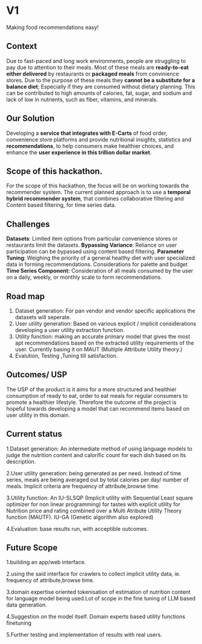 # V1
Making food recommendations easy!

## Context
Due to fast-paced and long work environments, people are struggling to pay due to attention to their meals.
Most of these meals are **ready-to-eat either delivered** by restaurants or **packaged meals** from convinience stores. 
Due to the purpose of these meals they **cannot be a substitute for a balance diet**; Especially if they are consumed without dietary planning.
This can be contributed to high amounts of calories, fat, sugar, and sodium and lack of low in nutrients, such as fiber, vitamins, and minerals.
## Our Solution
Developing a **service that integrates with E-Carts** of food order, convenience store platforms and provide nutritional insights, statistics and **recommendations**, to help consumers make healthier choices, and enhance the **user experience in this trillion dollar market**.
 
## Scope of this hackathon.
For the scope of this hackathon, the focus will be on working towards the recommender system.
The current planned approach is to use a **temporal hybrid recommender system**, that combines collaborative filtering and Content based filtering, for time series data.

## Challenges
**Datasets**: Limited item options from particular convenience stores or restaurants limit the datasets.
**Bypassing Variance**: Reliance on user participation can be bypassed using content based filtering.
**Parameter Tuning**: Weighing the priority of a general healthy diet with user specialized data in forming recommendations.
Considerations for palette and budget
**Time Series Component:** Consideration of all meals consumed by the user on a daily, weekly, or monthly scale to form recommendations.

## Road map
1. Dataset generation: For pan vendor and vendor specific applications the datasets will seperate.
2. User utility generation: Based on various explicit / implicit considerations developing a user utility extraction function.
3. Utility function: making an accurate primary model that gives the most apt recommendations based on the extracted utility requirements of the user. Currently basing it on MAUT (Multiple Attribute Utility theory.)
4. Evalution, Testing ,Tuning till satisfaction.


## Outcomes/ USP
The USP of the product is it aims for a more structured and healthier consumption of ready to eat, order to eat meals for regular consumers to promote a healthier lifestyle.
Therefore the outcome of the project is hopeful towards developing a model that can recommend items based on user utility in this domain.

## Current status 
 1.Dataset generation: An intermediate method of using language models to judge the nutrition content and calorific count for each dish based on its description.
 
 2.User utility generation: being generated as per need. Instead of time series, meals are being averaged out by total calories per day/ number of meals. Implicit criteria are frequency of attribute,browse time.
 
 3.Utility function: An IU-SLSQP (Implicit utility with Sequential Least square optimizer for non linear programming) for tastes with explicit utility for Nutrition price and rating combined over a Multi Atribute Utility Theory function (MAUTF). IU-GA (Genetic algorithm also explored)
 
 4.Evaluation: base results run, with acceptible outcomes.

## Future Scope
 1.building an app/web interface.
 
 2.using the said interface for crawlers to collect implicit utility data, ie. frequency of attribute,browse time.
 
 3.domain expertise oriented tokenisation of estimation of nutrition content for language model being used.Lot of scope in the fine tuning of LLM based data generation.
 
 4.Suggestion on the model itself. Domain experts based utility functions finetuning
 
 5.Further testing and implementation of results with real users.

